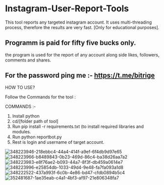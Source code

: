 # Instagram-User-Report-Tools
This tool reports any targeted instagram account. It uses multi-threading process, therefore the results are very fast. [Only for educational purposes].

## Programm is paid for fifty five bucks only.

the program is used for the report of any account along side likes, followers, comments and shares. 

## For the password ping me :- https://t.me/bitrige

HOW TO USE?

Follow the Commands for the tool : 

COMMANDS :-

1. Install python
2. cd/[folder path of tool]
3. Run pip install -r requirements.txt (to install required libraries and modules.
4. Run python reportbot.py 
5. Rest is login and username of target account.

![348223946-218ebbc4-44a4-414f-a9ef-6f4db9d97e65](https://github.com/user-attachments/assets/8885f228-c776-432d-8207-517bafb5ba8d)
![348223966-b8489843-0b23-469d-86c4-ba38d26aa7a2](https://github.com/user-attachments/assets/1b31e45d-ae7b-4f68-aff5-59e2eb69c578)
![348223983-e8f76ae2-b093-44a7-8f3f-db459a0614e7](https://github.com/user-attachments/assets/b54d3d52-fff9-430f-ab00-68ea1e54d2c3)
![348223996-e25854db-1033-49d4-9e48-fa7fa093a1d8](https://github.com/user-attachments/assets/0f5d526a-8235-45f5-90c6-86c44e44156e)
![348222522-437a993f-6c0b-4e86-bd47-cfdb0894b5c4](https://github.com/user-attachments/assets/6b9eb4a4-b37b-41f0-9375-28a38ae1c28c)
![352481687-1ae35eab-c4a1-4bf3-af97-21e806348fa7](https://github.com/user-attachments/assets/3853658b-6249-4983-851a-3e02d99092de)

